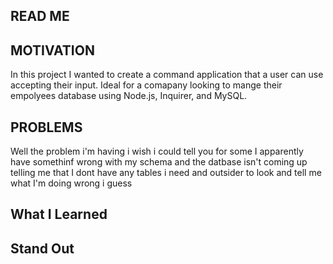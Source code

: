 ## READ ME

## MOTIVATION
 In this project I wanted to create a command application that a user can use accepting their input. Ideal for a comapany looking to mange their empolyees database using Node.js, Inquirer, and MySQL.
## PROBLEMS
Well the problem i'm having i wish i could tell you for some I apparently have somethinf wrong with my schema and the datbase isn't coming up telling me that I dont have any tables i need and outsider to look and tell me what I'm doing wrong i guess
 
## What I Learned
 
## Stand Out
 